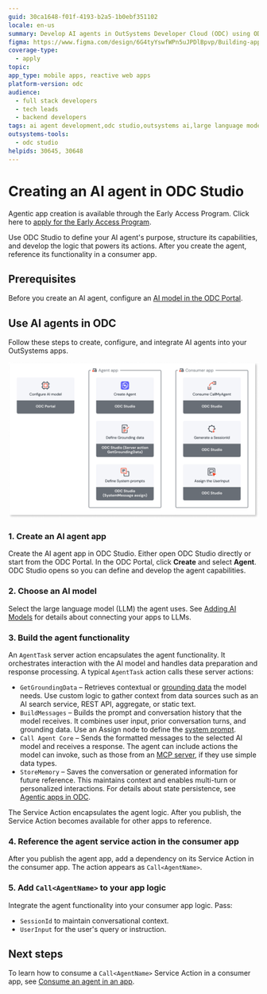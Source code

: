 ```yaml
---
guid: 30ca1648-f01f-4193-b2a5-1b0ebf351102
locale: en-us
summary: Develop AI agents in OutSystems Developer Cloud (ODC) using ODC Studio, configure their capabilities, and integrate them with your mobile and reactive web apps.
figma: https://www.figma.com/design/6G4tyYswfWPn5uJPDlBpvp/Building-apps?m=auto&node-id=7614-231&t=xAl8FSPFM1T6mRgI-1
coverage-type:
  - apply
topic:
app_type: mobile apps, reactive web apps
platform-version: odc
audience:
  - full stack developers
  - tech leads
  - backend developers
tags: ai agent development,odc studio,outsystems ai,large language models,mobile apps
outsystems-tools:
  - odc studio
helpids: 30645, 30648
---
```


# Creating an AI agent in ODC Studio

<div class="info" markdown="1">

Agentic app creation is available through the Early Access Program. Click here to [apply for the Early Access Program](https://www.outsystems.com/low-code-platform/agentic-ai-workbench/eap-agent-workbench/). 

</div>

Use ODC Studio to define your AI agent's purpose, structure its capabilities, and develop the logic that powers its actions. After you create the agent, reference its functionality in a consumer app.

## Prerequisites

Before you create an AI agent, configure an [AI model in the ODC Portal](add-ai-models.md).

## Use AI agents in ODC

Follow these steps to create, configure, and integrate AI agents into your OutSystems apps.

![Diagram showing the high-level process for creating, configuring, and integrating AI agents in OutSystems Developer Cloud (ODC).](images/use-agents-diag.png "High-level process for using AI agents in ODC")

### 1. Create an AI agent app

Create the AI agent app in ODC Studio. Either open ODC Studio directly or start from the ODC Portal. In the ODC Portal, click **Create** and select **Agent**. ODC Studio opens so you can define and develop the agent capabilities.

### 2. Choose an AI model 

Select the large language model (LLM) the agent uses. See [Adding AI Models](add-ai-models.md) for details about connecting your apps to LLMs.

### 3. Build the agent functionality

An `AgentTask` server action encapsulates the agent functionality. It orchestrates interaction with the AI model and handles data preparation and response processing. A typical `AgentTask` action calls these server actions:

* `GetGroundingData` – Retrieves contextual or [grounding data](agentic-apps.md#grounding) the model needs. Use custom logic to gather context from data sources such as an AI search service, REST API, aggregate, or static text.
* `BuildMessages` – Builds the prompt and conversation history that the model receives. It combines user input, prior conversation turns, and grounding data. Use an Assign node to define the [system prompt](agentic-apps.md#system-prompts).
* `Call Agent Core` – Sends the formatted messages to the selected AI model and receives a response. The agent can include actions the model can invoke, such as those from an [MCP server](tools/mcp-connectors.md), if they use simple data types.
* `StoreMemory` – Saves the conversation or generated information for future reference. This maintains context and enables multi-turn or personalized interactions. For details about state persistence, see [Agentic apps in ODC](agentic-apps.md#state-persistence).

The Service Action encapsulates the agent logic. After you publish, the Service Action becomes available for other apps to reference.

### 4. Reference the agent service action in the consumer app

After you publish the agent app, add a dependency on its Service Action in the consumer app. The action appears as `Call<AgentName>`.

### 5. Add `Call<AgentName>` to your app logic

Integrate the agent functionality into your consumer app logic. Pass:

* `SessionId` to maintain conversational context.
* `UserInput` for the user's query or instruction.

## Next steps

To learn how to consume a `Call<AgentName>` Service Action in a consumer app, see [Consume an agent in an app](consumer-app.md).
